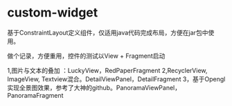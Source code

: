 # custom-widget
基于ConstraintLayout定义组件，仅适用java代码完成布局，方便在jar包中使用。

做个记录，方便重用，控件的测试以View + Fragment启动

1,图片与文本的叠加 ：LuckyView，RedPaperFragment
2,RecyclerView, ImageView, Textview混合。DetailViewPanel，DetailFragment
3，基于Opengl实现全景图效果，参考了大神的github。PanoramaViewPanel，PanoramaFragment
